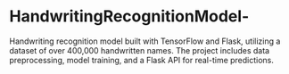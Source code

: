 # HandwritingRecognitionModel-
Handwriting recognition model built with TensorFlow and Flask, utilizing a dataset of over 400,000 handwritten names. The project includes data preprocessing, model training, and a Flask API for real-time predictions.
